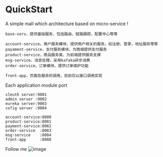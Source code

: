 # QuickStart
A simple mall which architecture based on  micro-service !

	base-serv，提供基础服务，包括路由，链路跟踪，配置中心等等
	
	account-service，用户服务模块，提供用户相关的服务，如注册，登录，地址服务等等
	payament-service，支付服务模块，为商城提供支付服务
	product-service，商品服务类，为前端提供服务支撑
	msg-service，消息处理，采用kafaka异步消费
	order-service，订单模块，提供订单维护功能
	
	front-app，页面及服务的调用，目前仅以接口调用实现
	
Each application module port
	
	sleuth server:9001
	admin server :9002
	eureka server:9003
	cofig server :9004

	account-service:8080
	product-service:8081
	payment-service:8082
	order-service  :8083
	msg-service    :8084
	front-app      :8088

Follow me
    ![image](https://github.com/backkoms/simplemall/blob/develop/getqrcode.jpeg?raw=true)